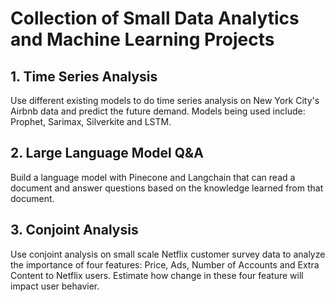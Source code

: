 # Collection of Small Data Analytics and Machine Learning Projects

## 1. Time Series Analysis
Use different existing models to do time series analysis on New York City's Airbnb data and predict the future demand. Models being used include: Prophet, Sarimax, Silverkite and LSTM.
## 2. Large Language Model Q&A
Build a language model with Pinecone and Langchain that can read a document and answer questions based on the knowledge learned from that document.
## 3. Conjoint Analysis
Use conjoint analysis on small scale Netflix customer survey data to analyze the importance of four features: Price, Ads, Number of Accounts and Extra Content to Netflix users. Estimate how change in these four feature will impact user behavier.